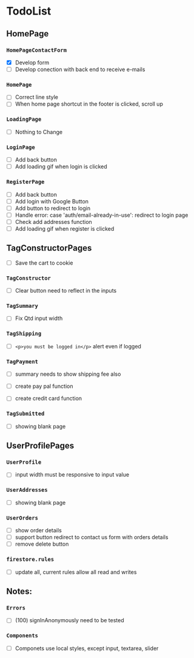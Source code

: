 # TodoList

## HomePage

### `HomePageContactForm`

- [x] Develop form
- [ ] Develop conection with back end to receive e-mails

### `HomePage`

- [ ] Correct line style
- [ ] When home page shortcut in the footer is clicked, scroll up

### `LoadingPage`

- [ ] Nothing to Change

### `LoginPage`

- [ ] Add back button
- [ ] Add loading gif when login is clicked

### `RegisterPage`

- [ ] Add back button
- [ ] Add login with Google Button
- [ ] Add button to redirect to login
- [ ] Handle error: case 'auth/email-already-in-use': redirect to login page
- [ ] Check add addresses function
- [ ] Add loading gif when register is clicked

## TagConstructorPages

- [ ] Save the cart to cookie

### `TagConstructor`

- [ ] Clear button need to reflect in the inputs

### `TagSummary`

- [ ] Fix Qtd input width

### `TagShipping`

- [ ] `<p>you must be logged in</p>` alert even if logged

### `TagPayment`

- [ ] summary needs to show shipping fee also

- [ ] create pay pal function
- [ ] create credit card function

### `TagSubmitted`

- [ ] showing blank page

## UserProfilePages

### `UserProfile`

- [ ] input width must be responsive to input value

### `UserAddresses`

- [ ] showing blank page

### `UserOrders`

- [ ] show order details
- [ ] support button redirect to contact us form with orders details
- [ ] remove delete button

### `firestore.rules`

- [ ] update all, current rules allow all read and writes

## Notes:

### `Errors`

- [ ] (100) signInAnonymously need to be tested

### `Components`

- [ ] Componets use local styles, except input, textarea, slider
